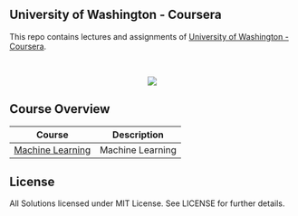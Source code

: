 University of Washington - Coursera
---

This repo contains lectures and assignments of [University of Washington - Coursera](https://www.coursera.org/uw).

<br/>
<p align="center">
  <img src="http://uwcne.net/images/uw-icon-20x20.gif">
</p>

## Course Overview

| Course | Description |
|--------------------------------------------------------------------------------------------------------------|-------------------------------------------------------------------------------------------------------------------------------------------------------------------|
| [Machine Learning](https://github.com/tuanavu/coursera-university-of-washington/tree/master/machine_learning) | Machine Learning |

## License

All Solutions licensed under MIT License. See LICENSE for further details.
